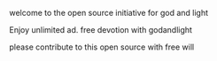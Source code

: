 welcome to the open source initiative for god and light

Enjoy unlimited ad. free devotion with godandlight

please contribute to this open source with free will